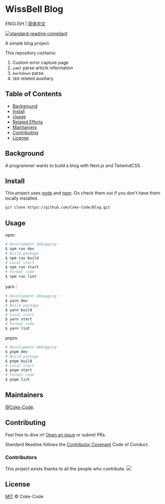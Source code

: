 # WissBell Blog

ENGLISH | [简体中文](./README.zh-CN.md)

[![standard-readme compliant](https://img.shields.io/badge/readme%20style-standard-brightgreen.svg?style=flat-square)](https://github.com/Coke-Code/standard-readme)

A simple blog project.

This repository contains:

1. Custom error capture page
2. `yaml` parse article information
3. `markdown` parse.
4. `SEO` related auxiliary.

## Table of Contents

- [Background](#background)
- [Install](#install)
- [Usage](#usage)
- [Related Efforts](#related-efforts)
- [Maintainers](#maintainers)
- [Contributing](#contributing)
- [License](#license)

## Background

A programmer wants to build a blog with Next.js and TailwindCSS.

## Install

This project uses [node](http://nodejs.org) and [npm](https://npmjs.com). Go check them out if you don't have them locally installed.

```sh
git clone https://github.com/Coke-Code/Blog.git
```

## Usage

npm:

```sh
# Development debugging
$ npm run dev
# Build package
$ npm run build
# Local start
$ npm run start
# Format code
$ npm run lint
```

yarn：

```sh
# Development debugging
$ yarn dev
# Build package
$ yarn build
# Local start
$ yarn start
# Format code
$ yarn lint
```

pnpm:

```sh
# Development debugging
$ pnpm dev
# Build package
$ pnpm build
# Local start
$ pnpm start
# Format code
$ pnpm lint
```

## Maintainers

[@Coke-Code](https://github.com/Coke-Code).

## Contributing

Feel free to dive in! [Open an issue](https://github.com/Coke-Code/standard-readme/issues/new) or submit PRs.

Standard Readme follows the [Contributor Covenant](http://contributor-covenant.org/version/1/3/0/) Code of Conduct.

### Contributors

This project exists thanks to all the people who contribute.
<a href="https://github.com/Coke-Code/standard-readme/graphs/contributors"><img src="https://opencollective.com/standard-readme/contributors.svg?width=890&button=false" /></a>

## License

[MIT](LICENSE) © Coke-Code
